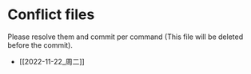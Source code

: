 # Conflict files
Please resolve them and commit per command (This file will be deleted before the commit).
- [[2022-11-22_周二]]
